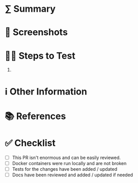 <!--
🎉 W00t! Pull request time!
  1. Please follow this template to describe your PR.
      - Remove any sections that don't apply (e.g. "Screenshots" for doc changes).
  3. Append the Clubhouse Story number to the PR title (formatted as [ch1234]).
  4. Remember to tag any relevant GitHub labels or projects.
  5. Assign yourself and any other contributors to this PR.
  6. Request a review from bigspring-io/engineering.
-->

# ∑ Summary

<!--
Please describe:
  - The current behavior that you are modifying
  - The behavior or changes that are being added
  - ⚠️ If applicable, any breaking changes to the API or database with migration steps
-->

# 📸 Screenshots

<!--
Add screenshots if these changes impact the UI (e.g. in PWA/eDash/Admin).
Use browser Developer Tools to capture device-specific screenshots.
-->

# 🧑‍🔬 Steps to Test

<!-- Describe the user and admin steps needed to validate these changes. -->

1.

# ℹ️ Other Information

<!-- Any other information or context that's important to this PR -->

# 📚 References

<!-- Links to Clubhouse stories, Figma pages, Google Docs, etc. -->

# ✅ Checklist

<!-- Please check if your PR fulfills the following requirements: -->

- [ ] This PR isn't enormous and can be easily reviewed.
- [ ] Docker containers were run locally and are not broken
- [ ] Tests for the changes have been added / updated
- [ ] Docs have been reviewed and added / updated if needed
